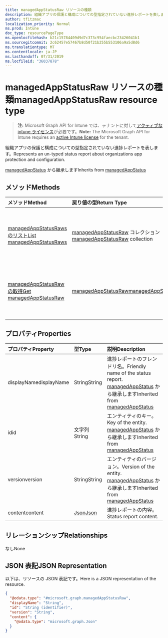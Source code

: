 ```yaml
---
title: managedAppStatusRaw リソースの種類
description: 組織アプリの保護と構成についての型指定されていない進捗レポートを表します。
author: tfitzmac
localization_priority: Normal
ms.prod: Intune
doc_type: resourcePageType
ms.openlocfilehash: b21c15784409d9d7c373c954faecbc23426041b1
ms.sourcegitcommit: 2c62457e57467b8d50f21b255b553106a9a5d8d6
ms.translationtype: MT
ms.contentlocale: ja-JP
ms.lasthandoff: 07/31/2019
ms.locfileid: "36037878"
---
```

# <a name="managedappstatusraw-resource-type"></a><span data-ttu-id="869cf-103">managedAppStatusRaw リソースの種類</span><span class="sxs-lookup"><span data-stu-id="869cf-103">managedAppStatusRaw resource type</span></span>

> <span data-ttu-id="869cf-104">**注:** Microsoft Graph API for Intune では、テナントに対して[アクティブな intune ライセンス](https://go.microsoft.com/fwlink/?linkid=839381)が必要です。</span><span class="sxs-lookup"><span data-stu-id="869cf-104">**Note:** The Microsoft Graph API for Intune requires an [active Intune license](https://go.microsoft.com/fwlink/?linkid=839381) for the tenant.</span></span>

<span data-ttu-id="869cf-105">組織アプリの保護と構成についての型指定されていない進捗レポートを表します。</span><span class="sxs-lookup"><span data-stu-id="869cf-105">Represents an un-typed status report about organizations app protection and configuration.</span></span>


<span data-ttu-id="869cf-106">[managedAppStatus](../resources/intune-mam-managedappstatus.md) から継承します</span><span class="sxs-lookup"><span data-stu-id="869cf-106">Inherits from [managedAppStatus](../resources/intune-mam-managedappstatus.md)</span></span>

## <a name="methods"></a><span data-ttu-id="869cf-107">メソッド</span><span class="sxs-lookup"><span data-stu-id="869cf-107">Methods</span></span>
|<span data-ttu-id="869cf-108">メソッド</span><span class="sxs-lookup"><span data-stu-id="869cf-108">Method</span></span>|<span data-ttu-id="869cf-109">戻り値の型</span><span class="sxs-lookup"><span data-stu-id="869cf-109">Return Type</span></span>|<span data-ttu-id="869cf-110">説明</span><span class="sxs-lookup"><span data-stu-id="869cf-110">Description</span></span>|
|:---|:---|:---|
|[<span data-ttu-id="869cf-111">managedAppStatusRaws のリスト</span><span class="sxs-lookup"><span data-stu-id="869cf-111">List managedAppStatusRaws</span></span>](../api/intune-mam-managedappstatusraw-list.md)|<span data-ttu-id="869cf-112">[managedAppStatusRaw](../resources/intune-mam-managedappstatusraw.md) コレクション</span><span class="sxs-lookup"><span data-stu-id="869cf-112">[managedAppStatusRaw](../resources/intune-mam-managedappstatusraw.md) collection</span></span>|<span data-ttu-id="869cf-113">[managedAppStatusRaw](../resources/intune-mam-managedappstatusraw.md) オブジェクトのプロパティとリレーションシップをリストします。</span><span class="sxs-lookup"><span data-stu-id="869cf-113">List properties and relationships of the [managedAppStatusRaw](../resources/intune-mam-managedappstatusraw.md) objects.</span></span>|
|[<span data-ttu-id="869cf-114">managedAppStatusRaw の取得</span><span class="sxs-lookup"><span data-stu-id="869cf-114">Get managedAppStatusRaw</span></span>](../api/intune-mam-managedappstatusraw-get.md)|[<span data-ttu-id="869cf-115">managedAppStatusRaw</span><span class="sxs-lookup"><span data-stu-id="869cf-115">managedAppStatusRaw</span></span>](../resources/intune-mam-managedappstatusraw.md)|<span data-ttu-id="869cf-116">[managedAppStatusRaw](../resources/intune-mam-managedappstatusraw.md) オブジェクトのプロパティとリレーションシップを読み取ります。</span><span class="sxs-lookup"><span data-stu-id="869cf-116">Read properties and relationships of the [managedAppStatusRaw](../resources/intune-mam-managedappstatusraw.md) object.</span></span>|

## <a name="properties"></a><span data-ttu-id="869cf-117">プロパティ</span><span class="sxs-lookup"><span data-stu-id="869cf-117">Properties</span></span>
|<span data-ttu-id="869cf-118">プロパティ</span><span class="sxs-lookup"><span data-stu-id="869cf-118">Property</span></span>|<span data-ttu-id="869cf-119">型</span><span class="sxs-lookup"><span data-stu-id="869cf-119">Type</span></span>|<span data-ttu-id="869cf-120">説明</span><span class="sxs-lookup"><span data-stu-id="869cf-120">Description</span></span>|
|:---|:---|:---|
|<span data-ttu-id="869cf-121">displayName</span><span class="sxs-lookup"><span data-stu-id="869cf-121">displayName</span></span>|<span data-ttu-id="869cf-122">String</span><span class="sxs-lookup"><span data-stu-id="869cf-122">String</span></span>|<span data-ttu-id="869cf-123">進捗レポートのフレンドリ名。</span><span class="sxs-lookup"><span data-stu-id="869cf-123">Friendly name of the status report.</span></span> <span data-ttu-id="869cf-124">[managedAppStatus](../resources/intune-mam-managedappstatus.md) から継承します</span><span class="sxs-lookup"><span data-stu-id="869cf-124">Inherited from [managedAppStatus](../resources/intune-mam-managedappstatus.md)</span></span>|
|<span data-ttu-id="869cf-125">id</span><span class="sxs-lookup"><span data-stu-id="869cf-125">id</span></span>|<span data-ttu-id="869cf-126">文字列</span><span class="sxs-lookup"><span data-stu-id="869cf-126">String</span></span>|<span data-ttu-id="869cf-127">エンティティのキー。</span><span class="sxs-lookup"><span data-stu-id="869cf-127">Key of the entity.</span></span> <span data-ttu-id="869cf-128">[managedAppStatus](../resources/intune-mam-managedappstatus.md) から継承します</span><span class="sxs-lookup"><span data-stu-id="869cf-128">Inherited from [managedAppStatus](../resources/intune-mam-managedappstatus.md)</span></span>|
|<span data-ttu-id="869cf-129">version</span><span class="sxs-lookup"><span data-stu-id="869cf-129">version</span></span>|<span data-ttu-id="869cf-130">String</span><span class="sxs-lookup"><span data-stu-id="869cf-130">String</span></span>|<span data-ttu-id="869cf-131">エンティティのバージョン。</span><span class="sxs-lookup"><span data-stu-id="869cf-131">Version of the entity.</span></span> <span data-ttu-id="869cf-132">[managedAppStatus](../resources/intune-mam-managedappstatus.md) から継承します</span><span class="sxs-lookup"><span data-stu-id="869cf-132">Inherited from [managedAppStatus](../resources/intune-mam-managedappstatus.md)</span></span>|
|<span data-ttu-id="869cf-133">content</span><span class="sxs-lookup"><span data-stu-id="869cf-133">content</span></span>|[<span data-ttu-id="869cf-134">Json</span><span class="sxs-lookup"><span data-stu-id="869cf-134">Json</span></span>](../resources/intune-mam-json.md)|<span data-ttu-id="869cf-135">進捗レポートの内容。</span><span class="sxs-lookup"><span data-stu-id="869cf-135">Status report content.</span></span>|

## <a name="relationships"></a><span data-ttu-id="869cf-136">リレーションシップ</span><span class="sxs-lookup"><span data-stu-id="869cf-136">Relationships</span></span>
<span data-ttu-id="869cf-137">なし</span><span class="sxs-lookup"><span data-stu-id="869cf-137">None</span></span>

## <a name="json-representation"></a><span data-ttu-id="869cf-138">JSON 表記</span><span class="sxs-lookup"><span data-stu-id="869cf-138">JSON Representation</span></span>
<span data-ttu-id="869cf-139">以下は、リソースの JSON 表記です。</span><span class="sxs-lookup"><span data-stu-id="869cf-139">Here is a JSON representation of the resource.</span></span>
<!-- {
  "blockType": "resource",
  "keyProperty": "id",
  "@odata.type": "microsoft.graph.managedAppStatusRaw"
}
-->
``` json
{
  "@odata.type": "#microsoft.graph.managedAppStatusRaw",
  "displayName": "String",
  "id": "String (identifier)",
  "version": "String",
  "content": {
    "@odata.type": "microsoft.graph.Json"
  }
}
```



